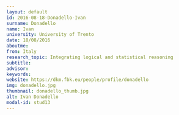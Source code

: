 ```yaml
---
layout: default 
id: 2016-08-18-Donadello-Ivan
surname: Donadello
name: Ivan
university: University of Trento
date: 18/08/2016
aboutme: 
from: Italy
research_topic: Integrating logical and statistical reasoning
subtitle: 
advisor: 
keywords: 
website: https://dkm.fbk.eu/people/profile/donadello
img: donadello.jpg
thumbnail: donadello_thumb.jpg
alt: Ivan Donadello
modal-id: stud13
---
```

